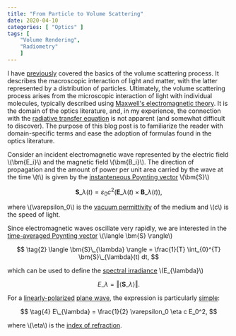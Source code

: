 ```yaml
---
title: "From Particle to Volume Scattering"
date: 2020-04-10
categories: [ "Optics" ]
tags: [
    "Volume Rendering",
    "Radiometry"
    ]
---
```


I have [previously](https://zero-radiance.github.io/post/analytic-media/) covered the basics of the volume scattering process. It describes the macroscopic interaction of light and matter, with the latter represented by a distribution of particles. Ultimately, the volume scattering process arises from the microscopic interaction of light with individual molecules, typically described using [Maxwell's electromagnetic theory](https://www.osapublishing.org/josaa/abstract.cfm?URI=josaa-35-1-163). It is the domain of the optics literature, and, in my experience, the connection with the [radiative transfer equation](https://en.wikipedia.org/wiki/Radiative_transfer#The_equation_of_radiative_transfer) is not apparent (and somewhat difficult to discover). The purpose of this blog post is to familiarize the reader with domain-specific terms and ease the adoption of formulas found in the optics literature.

<!--more-->

Consider an incident electromagnetic wave represented by the electric field \\(\bm{E_i}\\) and the magnetic field \\(\bm{B_i}\\).
The direction of propagation and the amount of power per unit area carried by the wave at the time \\(t\\) is given by the [instanteneous Poynting vector](https://en.wikipedia.org/wiki/Poynting_vector#Formulation_in_terms_of_microscopic_fields) \\(\bm{S}\\)

$$ \tag{1} \bm{S}\_{\lambda}(t) = \varepsilon_0 c^2 \Big( \bm{E}\_{\lambda}(t) \times \bm{B}\_{\lambda}(t) \Big), $$

where \\(\varepsilon_0\\) is the [vacuum permittivity](https://en.wikipedia.org/wiki/Permittivity) of the medium and \\(c\\) is the speed of light.

Since electromagnetic waves oscillate very rapidly, we are interested in the [time-averaged Poynting vector](https://en.wikipedia.org/wiki/Poynting_vector#Time-averaged_Poynting_vector) \\(\langle \bm{S} \rangle\\)

$$ \tag{2} \langle \bm{S}\_{\lambda} \rangle = \frac{1}{T} \int_{0}^{T} \bm{S}\_{\lambda}(t) dt, $$

which can be used to define the [spectral irradiance](https://en.wikipedia.org/wiki/Irradiance#Spectral_irradiance) \\(E\_{\lambda}\\)

$$ \tag{3} E\_{\lambda} = \Vert \langle \bm{S}\_{\lambda} \rangle \Vert. $$

For a [linearly-polarized](https://en.wikipedia.org/wiki/Linear_polarization) [plane wave](https://en.wikipedia.org/wiki/Plane_wave), the expression is particularly [simple](https://en.wikipedia.org/wiki/Irradiance#Property):

$$ \tag{4} E\_{\lambda} = \frac{1}{2} \varepsilon_0 \eta c E_0^2, $$

where \\(\eta\\) is the [index of refraction](https://en.wikipedia.org/wiki/Refractive_index).



